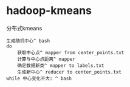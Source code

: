 # hadoop-kmeans
分布式kmeans

```
生成随机中心^ bash
do
    获取中心点^ mapper from center_points.txt
    计算与中心点距离^ mapper 
    确定数据新类^ mapper to labels.txt
    生成新中心^ reducer to center_points.txt
while 中心变化不大: ^ bash


```